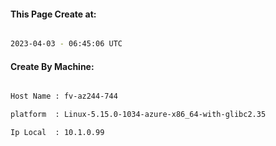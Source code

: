 
   
#### This Page Create at:

```bash

2023-04-03 - 06:45:06 UTC

```

#### Create By Machine:

```bash

Host Name : fv-az244-744

platform  : Linux-5.15.0-1034-azure-x86_64-with-glibc2.35

Ip Local  : 10.1.0.99

```

